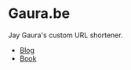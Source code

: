 # Gaura.be

Jay Gaura's custom URL shortener.

- [Blog](https://jaygaura.com)
- [Book](https://www.amazon.com/dp/B0F45LQDT1)